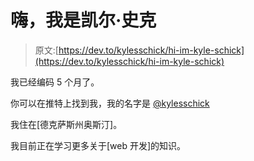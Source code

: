 # 嗨，我是凯尔·史克

> 原文:[https://dev.to/kylesschick/hi-im-kyle-schick](https://dev.to/kylesschick/hi-im-kyle-schick)

我已经编码 5 个月了。

你可以在推特上找到我，我的名字是 [@kylesschick](https://twitter.com/kylesschick)

我住在[德克萨斯州奥斯汀]。

我目前正在学习更多关于[web 开发]的知识。